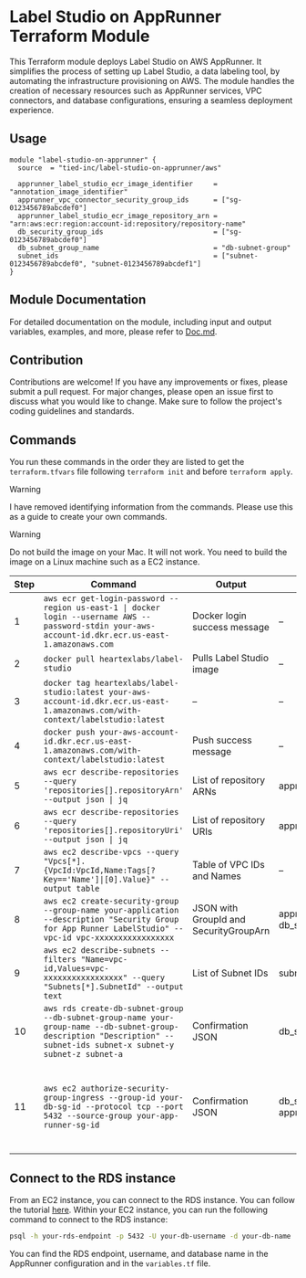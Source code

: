 # Label Studio on AppRunner Terraform Module

This Terraform module deploys Label Studio on AWS AppRunner. It simplifies the process of setting up Label Studio, a data labeling tool, by automating the infrastructure provisioning on AWS. The module handles the creation of necessary resources such as AppRunner services, VPC connectors, and database configurations, ensuring a seamless deployment experience.

## Usage

```hcl
module "label-studio-on-apprunner" {
  source  = "tied-inc/label-studio-on-apprunner/aws"

  apprunner_label_studio_ecr_image_identifier     = "annotation_image_identifier"
  apprunner_vpc_connector_security_group_ids      = ["sg-0123456789abcdef0"]
  apprunner_label_studio_ecr_image_repository_arn = "arn:aws:ecr:region:account-id:repository/repository-name"
  db_security_group_ids                           = ["sg-0123456789abcdef0"]
  db_subnet_group_name                            = "db-subnet-group"
  subnet_ids                                      = ["subnet-0123456789abcdef0", "subnet-0123456789abcdef1"]
}
```


## Module Documentation

For detailed documentation on the module, including input and output variables, examples, and more, please refer to [Doc.md](./Doc.md).

## Contribution

Contributions are welcome! If you have any improvements or fixes, please submit a pull request. For major changes, please open an issue first to discuss what you would like to change. Make sure to follow the project's coding guidelines and standards.

## Commands 

You run these commands in the order they are listed to get the `terraform.tfvars` file following `terraform init` and before `terraform apply`. 

> [!WARNING]
> I have removed identifying information from the commands. Please use this as a guide to create your own commands. 

> [!WARNING]
> Do not build the image on your Mac. It will not work. You need to build the image on a Linux machine such as a EC2 instance. 

| Step | Command | Output | Variable | Description / Notes |
|------|---------|--------|----------|---------------------|
| 1 | `aws ecr get-login-password --region us-east-1 \| docker login --username AWS --password-stdin your-aws-account-id.dkr.ecr.us-east-1.amazonaws.com` | Docker login success message | – | Authenticate Docker to ECR |
| 2 | `docker pull heartexlabs/label-studio` | Pulls Label Studio image | – | Get the latest Label Studio image |
| 3 | `docker tag heartexlabs/label-studio:latest your-aws-account-id.dkr.ecr.us-east-1.amazonaws.com/with-context/labelstudio:latest` | – | – | Tag the image for your ECR repo |
| 4 | `docker push your-aws-account-id.dkr.ecr.us-east-1.amazonaws.com/with-context/labelstudio:latest` | Push success message | – | Push the image to your ECR repo |
| 5 | `aws ecr describe-repositories --query 'repositories[].repositoryArn' --output json \| jq` | List of repository ARNs | apprunner_label_studio_ecr_image_repository_arn | Capture the ECR repository ARN (Variable 1 of 6) |
| 6 | `aws ecr describe-repositories --query 'repositories[].repositoryUri' --output json \| jq` | List of repository URIs | apprunner_label_studio_ecr_image_identifier | Capture the ECR repository URI (Variable 2 of 6) |
| 7 | `aws ec2 describe-vpcs --query "Vpcs[*].{VpcId:VpcId,Name:Tags[?Key=='Name']\|[0].Value}" --output table` | Table of VPC IDs and Names | – | Get your VPC IDs |
| 8 | `aws ec2 create-security-group --group-name your-application --description "Security Group for App Runner LabelStudio" --vpc-id vpc-xxxxxxxxxxxxxxxxx` | JSON with GroupId and SecurityGroupArn | apprunner_vpc_connector_security_group_ids, db_security_group_ids | Create a new security group (Variables 3 & 4 of 6) |
| 9 | `aws ec2 describe-subnets --filters "Name=vpc-id,Values=vpc-xxxxxxxxxxxxxxxxx" --query "Subnets[*].SubnetId" --output text` | List of Subnet IDs | subnet_ids | List subnets for the VPC (Variable 5 of 6) be sure to only grab private subnets |
| 10 | `aws rds create-db-subnet-group --db-subnet-group-name your-group-name --db-subnet-group-description "Description" --subnet-ids subnet-x subnet-y subnet-z subnet-a` | Confirmation JSON | db_subnet_group_name | Create RDS subnet group (Variable 6 of 6) |
| 11 | `aws ec2 authorize-security-group-ingress --group-id your-db-sg-id --protocol tcp --port 5432 --source-group your-app-runner-sg-id` | Confirmation JSON | db_security_group_ids, apprunner_vpc_connector_security_group_ids | Allow App Runner traffic to the RDS instance on port 5432. Note that this will be added to the `db_security_group_ids` variable and then be depreciated. |


## Connect to the RDS instance

From an EC2 instance, you can connect to the RDS instance. You can follow the tutorial [here](https://docs.aws.amazon.com/AmazonRDS/latest/UserGuide/CHAP_GettingStarted.CreatingConnecting.PostgreSQL.html#CHAP_GettingStarted.Connecting.PostgreSQL). Within your EC2 instance, you can run the following command to connect to the RDS instance:

```bash
psql -h your-rds-endpoint -p 5432 -U your-db-username -d your-db-name
```

You can find the RDS endpoint, username, and database name in the AppRunner configuration and in the `variables.tf` file.